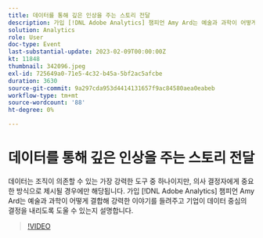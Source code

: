 ```yaml
---
title: 데이터를 통해 깊은 인상을 주는 스토리 전달
description: 가입 [!DNL Adobe Analytics] 챔피언 Amy Ard는 예술과 과학이 어떻게 결합해 강력한 이야기를 들려주고 기업이 데이터 중심의 결정을 내리도록 도울 수 있는지 설명합니다.
solution: Analytics
role: User
doc-type: Event
last-substantial-update: 2023-02-09T00:00:00Z
kt: 11848
thumbnail: 342096.jpeg
exl-id: 725649a0-71e5-4c32-b45a-5bf2ac5afcbe
duration: 3630
source-git-commit: 9a297cda953d4414131657f9ac84580aea0eabeb
workflow-type: tm+mt
source-wordcount: '88'
ht-degree: 0%

---
```


# 데이터를 통해 깊은 인상을 주는 스토리 전달

데이터는 조직이 의존할 수 있는 가장 강력한 도구 중 하나이지만, 의사 결정자에게 중요한 방식으로 제시될 경우에만 해당됩니다. 가입 [!DNL Adobe Analytics] 챔피언 Amy Ard는 예술과 과학이 어떻게 결합해 강력한 이야기를 들려주고 기업이 데이터 중심의 결정을 내리도록 도울 수 있는지 설명합니다.

>[!VIDEO](https://video.tv.adobe.com/v/342096/?quality=12&learn=on)

